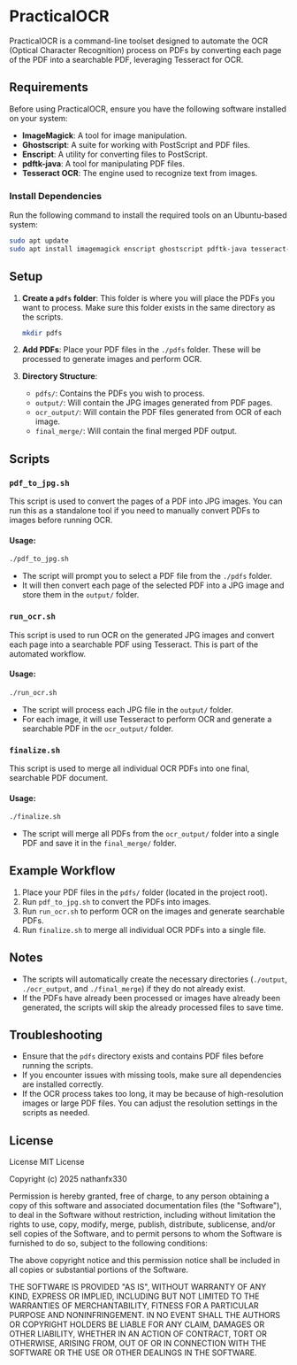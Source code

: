 # PracticalOCR

PracticalOCR is a command-line toolset designed to automate the OCR (Optical Character Recognition) process on PDFs by converting each page of the PDF into a searchable PDF, leveraging Tesseract for OCR.

## Requirements

Before using PracticalOCR, ensure you have the following software installed on your system:

- **ImageMagick**: A tool for image manipulation.
- **Ghostscript**: A suite for working with PostScript and PDF files.
- **Enscript**: A utility for converting files to PostScript.
- **pdftk-java**: A tool for manipulating PDF files.
- **Tesseract OCR**: The engine used to recognize text from images.

### Install Dependencies

Run the following command to install the required tools on an Ubuntu-based system:

```bash
sudo apt update
sudo apt install imagemagick enscript ghostscript pdftk-java tesseract-ocr
```

## Setup

1. **Create a `pdfs` folder**: This folder is where you will place the PDFs you want to process. Make sure this folder exists in the same directory as the scripts.

   ```bash
   mkdir pdfs
   ```

2. **Add PDFs**: Place your PDF files in the `./pdfs` folder. These will be processed to generate images and perform OCR.

3. **Directory Structure**: 
   - `pdfs/`: Contains the PDFs you wish to process.
   - `output/`: Will contain the JPG images generated from PDF pages.
   - `ocr_output/`: Will contain the PDF files generated from OCR of each image.
   - `final_merge/`: Will contain the final merged PDF output.

## Scripts

### `pdf_to_jpg.sh`

This script is used to convert the pages of a PDF into JPG images. You can run this as a standalone tool if you need to manually convert PDFs to images before running OCR.

#### Usage:

```bash
./pdf_to_jpg.sh
```

- The script will prompt you to select a PDF file from the `./pdfs` folder.
- It will then convert each page of the selected PDF into a JPG image and store them in the `output/` folder.

### `run_ocr.sh`

This script is used to run OCR on the generated JPG images and convert each page into a searchable PDF using Tesseract. This is part of the automated workflow.

#### Usage:

```bash
./run_ocr.sh
```

- The script will process each JPG file in the `output/` folder.
- For each image, it will use Tesseract to perform OCR and generate a searchable PDF in the `ocr_output/` folder.

### `finalize.sh`

This script is used to merge all individual OCR PDFs into one final, searchable PDF document.

#### Usage:

```bash
./finalize.sh
```

- The script will merge all PDFs from the `ocr_output/` folder into a single PDF and save it in the `final_merge/` folder.

## Example Workflow

1. Place your PDF files in the `pdfs/` folder (located in the project root).
2. Run `pdf_to_jpg.sh` to convert the PDFs into images.
3. Run `run_ocr.sh` to perform OCR on the images and generate searchable PDFs.
4. Run `finalize.sh` to merge all individual OCR PDFs into a single file.

## Notes

- The scripts will automatically create the necessary directories (`./output`, `./ocr_output`, and `./final_merge`) if they do not already exist.
- If the PDFs have already been processed or images have already been generated, the scripts will skip the already processed files to save time.

## Troubleshooting

- Ensure that the `pdfs` directory exists and contains PDF files before running the scripts.
- If you encounter issues with missing tools, make sure all dependencies are installed correctly.
- If the OCR process takes too long, it may be because of high-resolution images or large PDF files. You can adjust the resolution settings in the scripts as needed.

## License

License
MIT License

Copyright (c) 2025 nathanfx330

Permission is hereby granted, free of charge, to any person obtaining a copy of this software and associated documentation files (the "Software"), to deal in the Software without restriction, including without limitation the rights to use, copy, modify, merge, publish, distribute, sublicense, and/or sell copies of the Software, and to permit persons to whom the Software is furnished to do so, subject to the following conditions:

The above copyright notice and this permission notice shall be included in all copies or substantial portions of the Software.

THE SOFTWARE IS PROVIDED "AS IS", WITHOUT WARRANTY OF ANY KIND, EXPRESS OR IMPLIED, INCLUDING BUT NOT LIMITED TO THE WARRANTIES OF MERCHANTABILITY, FITNESS FOR A PARTICULAR PURPOSE AND NONINFRINGEMENT. IN NO EVENT SHALL THE AUTHORS OR COPYRIGHT HOLDERS BE LIABLE FOR ANY CLAIM, DAMAGES OR OTHER LIABILITY, WHETHER IN AN ACTION OF CONTRACT, TORT OR OTHERWISE, ARISING FROM, OUT OF OR IN CONNECTION WITH THE SOFTWARE OR THE USE OR OTHER DEALINGS IN THE SOFTWARE.
